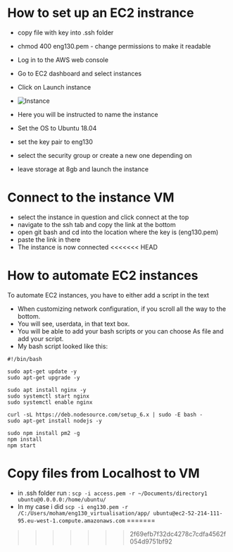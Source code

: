 # How to set up an EC2 instrance

- copy file with key into .ssh folder
- chmod 400 eng130.pem - change permissions to make it readable
- Log in to the AWS web console
- Go to EC2 dashboard and select instances
- Click on Launch instance
- ![Instance](https://user-images.githubusercontent.com/115226294/199481086-d1234258-f807-496e-9e89-e76b964a121d.png)

- Here you will be instructed to name the instance
- Set the OS to Ubuntu 18.04
- set the key pair to eng130
- select the security group or create a new one depending on
- leave storage at 8gb and launch the instance

# Connect to the instance VM

- select the instance in question and click connect at the top
- navigate to the ssh tab and copy the link at the bottom
- open git bash and cd into the location where the key is (eng130.pem)
- paste the link in there
- The instance is now connected
<<<<<<< HEAD

# How to automate EC2 instances
To automate EC2 instances, you have to either add a script in the text
- When customizing network configuration, if you scroll all the way to the bottom.
- You will see, userdata, in that text box.
- You will be able to add your bash scripts or you can choose As file and add your script.
- My bash script looked like this:
```
#!/bin/bash

sudo apt-get update -y
sudo apt-get upgrade -y

sudo apt install nginx -y
sudo systemctl start nginx
sudo systemctl enable nginx

curl -sL https://deb.nodesource.com/setup_6.x | sudo -E bash -
sudo apt-get install nodejs -y

sudo npm install pm2 -g
npm install
npm start
```
# Copy files from Localhost to VM
- in .ssh folder run :
`scp -i access.pem -r ~/Documents/directory1 ubuntu@0.0.0.0:/home/ubuntu/`
- In my case i did `scp -i eng130.pem -r /C:/Users/moham/eng130_virtualisation/app/ ubuntu@ec2-52-214-111-95.eu-west-1.compute.amazonaws.com`
=======
>>>>>>> 2f69efb7f32dc4278c7cdfa4562f054d9751bf92
